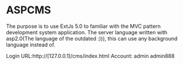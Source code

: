 # ASPCMS
The purpose is to use ExtJs 5.0 to familiar with the MVC pattern development system application.
The server language written with asp2.0(The language of the outdated :))), this can use any background language instead of.

Login URL:http://[127.0.0.1]/cms/index.html
Account:
admin
admin888

